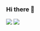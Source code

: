 ### Hi there 👋
<img src="https://img.shields.io/badge/javascript-F7DF1E.svg?&style=for-the-badge&logo=githubsponsor&logoColor=white"/>
<img src="https://img.shields.io/badge/Tech_Blog-DD0B78?style=flat-square&logo=GitHub%20Sponsors&logoColor=white"/>
